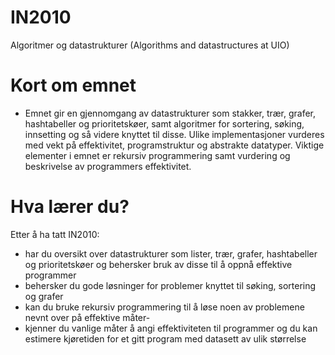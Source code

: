 # IN2010
Algoritmer og datastrukturer (Algorithms and datastructures at UIO)

# Kort om emnet
- Emnet gir en gjennomgang av datastrukturer som stakker, trær, grafer, hashtabeller og prioritetskøer, samt algoritmer for sortering, søking, innsetting og så videre knyttet til disse. Ulike implementasjoner vurderes med vekt på effektivitet, programstruktur og abstrakte datatyper. Viktige elementer i emnet er rekursiv programmering samt vurdering og beskrivelse av programmers effektivitet.

# Hva lærer du?
Etter å ha tatt IN2010:

- har du oversikt over datastrukturer som lister, trær, grafer, hashtabeller og prioritetskøer og behersker bruk av disse til å oppnå effektive programmer
- behersker du gode løsninger for problemer knyttet til søking, sortering og grafer
- kan du bruke rekursiv programmering til å løse noen av problemene nevnt over på effektive måter-
- kjenner du vanlige måter å angi effektiviteten til programmer og du kan estimere kjøretiden for et gitt program med datasett av ulik størrelse
